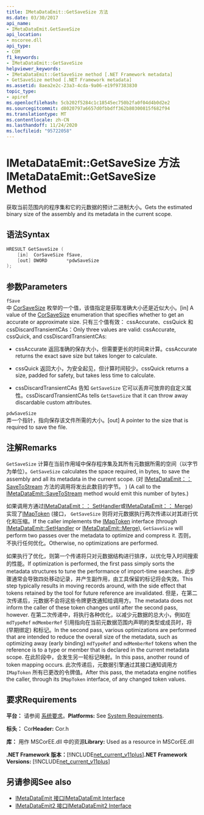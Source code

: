```yaml
---
title: IMetaDataEmit::GetSaveSize 方法
ms.date: 03/30/2017
api_name:
- IMetaDataEmit.GetSaveSize
api_location:
- mscoree.dll
api_type:
- COM
f1_keywords:
- IMetaDataEmit::GetSaveSize
helpviewer_keywords:
- IMetaDataEmit::GetSaveSize method [.NET Framework metadata]
- GetSaveSize method [.NET Framework metadata]
ms.assetid: 8aea2e2c-23a3-4cda-9a06-e19f97383830
topic_type:
- apiref
ms.openlocfilehash: 5cb202f5284c1c18545ec750b2fa0f04d4b0d2e2
ms.sourcegitcommit: d8020797a6657d0fbbdff362b80300815f682f94
ms.translationtype: MT
ms.contentlocale: zh-CN
ms.lasthandoff: 11/24/2020
ms.locfileid: "95722058"
---
```

# <a name="imetadataemitgetsavesize-method"></a><span data-ttu-id="84732-102">IMetaDataEmit::GetSaveSize 方法</span><span class="sxs-lookup"><span data-stu-id="84732-102">IMetaDataEmit::GetSaveSize Method</span></span>

<span data-ttu-id="84732-103">获取当前范围内的程序集和它的元数据的预计二进制大小。</span><span class="sxs-lookup"><span data-stu-id="84732-103">Gets the estimated binary size of the assembly and its metadata in the current scope.</span></span>  
  
## <a name="syntax"></a><span data-ttu-id="84732-104">语法</span><span class="sxs-lookup"><span data-stu-id="84732-104">Syntax</span></span>  
  
```cpp  
HRESULT GetSaveSize (  
    [in]  CorSaveSize fSave,  
    [out] DWORD       *pdwSaveSize  
);  
```  
  
## <a name="parameters"></a><span data-ttu-id="84732-105">参数</span><span class="sxs-lookup"><span data-stu-id="84732-105">Parameters</span></span>  

 `fSave`  
 <span data-ttu-id="84732-106">中 [CorSaveSize](corsavesize-enumeration.md) 枚举的一个值，该值指定是获取准确大小还是近似大小。</span><span class="sxs-lookup"><span data-stu-id="84732-106">[in] A value of the [CorSaveSize](corsavesize-enumeration.md) enumeration that specifies whether to get an accurate or approximate size.</span></span> <span data-ttu-id="84732-107">只有三个值有效： cssAccurate、cssQuick 和 cssDiscardTransientCAs：</span><span class="sxs-lookup"><span data-stu-id="84732-107">Only three values are valid: cssAccurate, cssQuick, and cssDiscardTransientCAs:</span></span>  
  
- <span data-ttu-id="84732-108">cssAccurate 返回准确的保存大小，但需要更长的时间来计算。</span><span class="sxs-lookup"><span data-stu-id="84732-108">cssAccurate returns the exact save size but takes longer to calculate.</span></span>  
  
- <span data-ttu-id="84732-109">cssQuick 返回大小，为安全起见，但计算时间较少。</span><span class="sxs-lookup"><span data-stu-id="84732-109">cssQuick returns a size, padded for safety, but takes less time to calculate.</span></span>  
  
- <span data-ttu-id="84732-110">cssDiscardTransientCAs 告知 `GetSaveSize` 它可以丢弃可放弃的自定义属性。</span><span class="sxs-lookup"><span data-stu-id="84732-110">cssDiscardTransientCAs tells `GetSaveSize` that it can throw away discardable custom attributes.</span></span>  
  
 `pdwSaveSize`  
 <span data-ttu-id="84732-111">弄一个指针，指向保存该文件所需的大小。</span><span class="sxs-lookup"><span data-stu-id="84732-111">[out] A pointer to the size that is required to save the file.</span></span>  
  
## <a name="remarks"></a><span data-ttu-id="84732-112">注解</span><span class="sxs-lookup"><span data-stu-id="84732-112">Remarks</span></span>  

 <span data-ttu-id="84732-113">`GetSaveSize` 计算在当前作用域中保存程序集及其所有元数据所需的空间（以字节为单位）。</span><span class="sxs-lookup"><span data-stu-id="84732-113">`GetSaveSize` calculates the space required, in bytes, to save the assembly and all its metadata in the current scope.</span></span> <span data-ttu-id="84732-114"> (对 [IMetaDataEmit：： SaveToStream](imetadataemit-savetostream-method.md) 方法的调用将发出此数目的字节。 ) </span><span class="sxs-lookup"><span data-stu-id="84732-114">(A call to the [IMetaDataEmit::SaveToStream](imetadataemit-savetostream-method.md) method would emit this number of bytes.)</span></span>  
  
 <span data-ttu-id="84732-115">如果调用方通过[IMetaDataEmit：： SetHandler](imetadataemit-sethandler-method.md)或[IMetaDataEmit：： Merge](imetadataemit-merge-method.md)) 实现了[IMapToken](imaptoken-interface.md) (接口， `GetSaveSize` 则将对元数据执行两次传递以对其进行优化和压缩。</span><span class="sxs-lookup"><span data-stu-id="84732-115">If the caller implements the [IMapToken](imaptoken-interface.md) interface (through [IMetaDataEmit::SetHandler](imetadataemit-sethandler-method.md) or [IMetaDataEmit::Merge](imetadataemit-merge-method.md)), `GetSaveSize` will perform two passes over the metadata to optimize and compress it.</span></span> <span data-ttu-id="84732-116">否则，不执行任何优化。</span><span class="sxs-lookup"><span data-stu-id="84732-116">Otherwise, no optimizations are performed.</span></span>  
  
 <span data-ttu-id="84732-117">如果执行了优化，则第一个传递将只对元数据结构进行排序，以优化导入时间搜索的性能。</span><span class="sxs-lookup"><span data-stu-id="84732-117">If optimization is performed, the first pass simply sorts the metadata structures to tune the performance of import-time searches.</span></span> <span data-ttu-id="84732-118">此步骤通常会导致四处移动记录，并产生副作用，由工具保留的标记将会失效。</span><span class="sxs-lookup"><span data-stu-id="84732-118">This step typically results in moving records around, with the side effect that tokens retained by the tool for future reference are invalidated.</span></span> <span data-ttu-id="84732-119">但是，在第二次传递后，元数据不会将这些令牌更改通知给调用方。</span><span class="sxs-lookup"><span data-stu-id="84732-119">The metadata does not inform the caller of these token changes until after the second pass, however.</span></span> <span data-ttu-id="84732-120">在第二次传递中，将执行各种优化，以减少元数据的总大小，例如在 `mdTypeRef` `mdMemberRef` 引用指向在当前元数据范围内声明的类型或成员时，将 (早期绑定) 和标记。</span><span class="sxs-lookup"><span data-stu-id="84732-120">In the second pass, various optimizations are performed that are intended to reduce the overall size of the metadata, such as optimizing away (early binding) `mdTypeRef` and `mdMemberRef` tokens when the reference is to a type or member that is declared in the current metadata scope.</span></span> <span data-ttu-id="84732-121">在此阶段中，会发生另一轮标记映射。</span><span class="sxs-lookup"><span data-stu-id="84732-121">In this pass, another round of token mapping occurs.</span></span> <span data-ttu-id="84732-122">此次传递后，元数据引擎通过其接口通知调用方 `IMapToken` 所有已更改的令牌值。</span><span class="sxs-lookup"><span data-stu-id="84732-122">After this pass, the metadata engine notifies the caller, through its `IMapToken` interface, of any changed token values.</span></span>  
  
## <a name="requirements"></a><span data-ttu-id="84732-123">要求</span><span class="sxs-lookup"><span data-stu-id="84732-123">Requirements</span></span>  

 <span data-ttu-id="84732-124">**平台：** 请参阅 [系统要求](../../get-started/system-requirements.md)。</span><span class="sxs-lookup"><span data-stu-id="84732-124">**Platforms:** See [System Requirements](../../get-started/system-requirements.md).</span></span>  
  
 <span data-ttu-id="84732-125">**标头：** Cor</span><span class="sxs-lookup"><span data-stu-id="84732-125">**Header:** Cor.h</span></span>  
  
 <span data-ttu-id="84732-126">**库：** 用作 MSCorEE.dll 中的资源</span><span class="sxs-lookup"><span data-stu-id="84732-126">**Library:** Used as a resource in MSCorEE.dll</span></span>  
  
 <span data-ttu-id="84732-127">**.NET Framework 版本：**[!INCLUDE[net_current_v11plus](../../../../includes/net-current-v11plus-md.md)]</span><span class="sxs-lookup"><span data-stu-id="84732-127">**.NET Framework Versions:** [!INCLUDE[net_current_v11plus](../../../../includes/net-current-v11plus-md.md)]</span></span>  
  
## <a name="see-also"></a><span data-ttu-id="84732-128">另请参阅</span><span class="sxs-lookup"><span data-stu-id="84732-128">See also</span></span>

- [<span data-ttu-id="84732-129">IMetaDataEmit 接口</span><span class="sxs-lookup"><span data-stu-id="84732-129">IMetaDataEmit Interface</span></span>](imetadataemit-interface.md)
- [<span data-ttu-id="84732-130">IMetaDataEmit2 接口</span><span class="sxs-lookup"><span data-stu-id="84732-130">IMetaDataEmit2 Interface</span></span>](imetadataemit2-interface.md)
